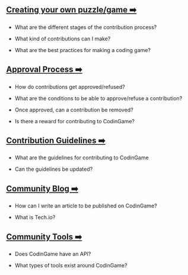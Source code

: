 ## [Creating your own puzzle/game ➡️](/pages/community/create.md)

- What are the different stages of the contribution process?

- What kind of contributions can I make?

- What are the best practices for making a coding game?

## [Approval Process ➡️](/pages/community/approval.md)

- How do contributions get approved/refused?

- What are the conditions to be able to approve/refuse a contribution?

- Once approved, can a contribution be removed?

- Is there a reward for contributing to CodinGame?

## [Contribution Guidelines ➡️](/pages/community/guidelines.md)

- What are the guidelines for contributing to CodinGame

- Can the guidelines be updated?

## [Community Blog ➡️](/pages/community/article.md)

- How can I write an article to be published on CodinGame?

- What is Tech.io?

## [Community Tools ➡️](/pages/community/tool.md)

- Does CodinGame have an API?

- What types of tools exist around CodinGame?